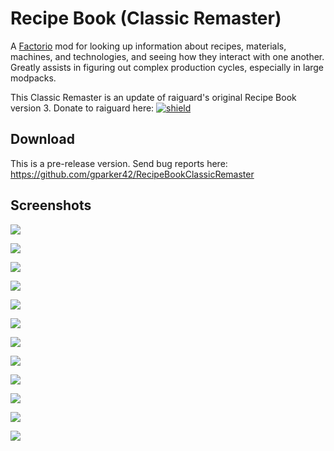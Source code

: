 
# Recipe Book (Classic Remaster)

A [Factorio](https://factorio.com) mod for looking up information about recipes, materials, machines, and technologies, and seeing how they interact with one another. Greatly assists in figuring out complex production cycles, especially in large modpacks.

This Classic Remaster is an update of raiguard's original Recipe Book version 3. Donate to raiguard here:
[![shield](https://img.shields.io/badge/Ko--fi-Donate%20-hotpink?logo=kofi&logoColor=white)](https://ko-fi.com/raiguard)

## Download

This is a pre-release version. Send bug reports here:
https://github.com/gparker42/RecipeBookClassicRemaster

## Screenshots

![](screenshots/shortcut.png)

![](screenshots/search.png)

![](screenshots/search-filter.png)

![](screenshots/crafter.png)

![](screenshots/fluid.png)

![](screenshots/item.png)

![](screenshots/mining-drill.png)

![](screenshots/recipe.png)

![](screenshots/technology.png)

![](screenshots/settings.png)

![](screenshots/quick-ref.png)

![](screenshots/multi-window.png)
